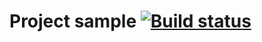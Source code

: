 # Project sample [![Build status](https://ci.appveyor.com/api/projects/status/76nak21b7arb07dq?svg=true)](https://ci.appveyor.com/project/hellen0874/carddelivering)